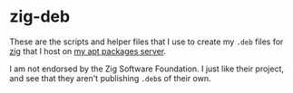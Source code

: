 # zig-deb

These are the scripts and helper files that I use to create my `.deb` files for [zig](https://ziglang.org/) that I host on [my apt packages server](http://packages.joekoop.com/).

I am not endorsed by the Zig Software Foundation. I just like their project, and see that they aren't publishing `.deb`s of their own.
